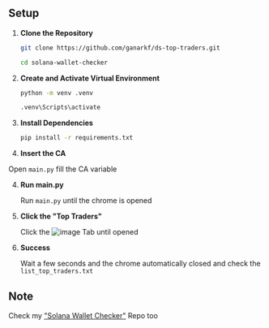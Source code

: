 ## Setup

1. **Clone the Repository**

   ```bash
   git clone https://github.com/ganarkf/ds-top-traders.git
   ```
   ```bash
   cd solana-wallet-checker
   ```

2. **Create and Activate Virtual Environment**

   ```bash
   python -m venv .venv
   ```
   ```bash
   .venv\Scripts\activate
   ```

3. **Install Dependencies**

   ```bash
   pip install -r requirements.txt
   ```

3. **Insert the CA**

  Open `main.py` fill the CA variable

4. **Run main.py**

   Run `main.py` until the chrome is opened

5. **Click the "Top Traders"**

   Click the ![image](https://github.com/user-attachments/assets/3ff03991-ba61-469b-96f2-4e15f8d5edf0) Tab until opened

6. **Success**

   Wait a few seconds and the chrome automatically closed and check the `list_top_traders.txt`

## Note

Check my ["Solana Wallet Checker"](https://github.com/ganarkf/solana-wallet-checker) Repo too
